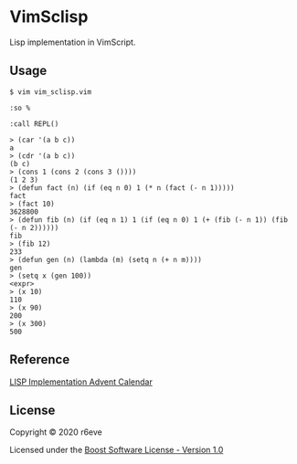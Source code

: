 # VimSclisp

Lisp implementation in VimScript.

## Usage

```
$ vim vim_sclisp.vim

:so %

:call REPL()

> (car '(a b c))
a
> (cdr '(a b c))
(b c)
> (cons 1 (cons 2 (cons 3 ())))
(1 2 3)
> (defun fact (n) (if (eq n 0) 1 (* n (fact (- n 1)))))
fact
> (fact 10)
3628800
> (defun fib (n) (if (eq n 1) 1 (if (eq n 0) 1 (+ (fib (- n 1)) (fib (- n 2))))))
fib
> (fib 12)
233
> (defun gen (n) (lambda (m) (setq n (+ n m))))
gen
> (setq x (gen 100))
<expr>
> (x 10)
110
> (x 90)
200
> (x 300)
500
```

## Reference

[LISP Implementation Advent Calendar](https://atnd.org/events/58967)

## License

Copyright © 2020 r6eve

Licensed under the [Boost Software License - Version 1.0](LICENSE_1_0.txt)
